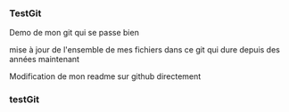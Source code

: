 ### TestGit ###

Demo de mon git qui se passe bien

mise à jour de l'ensemble de mes fichiers dans ce git qui dure depuis des années maintenant

Modification de mon readme sur github directement

### testGit ###

